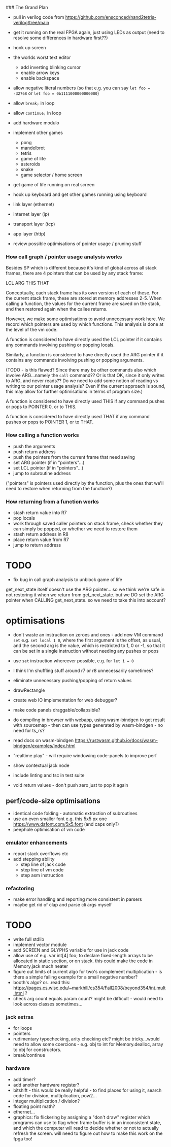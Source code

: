 ### The Grand Plan

- pull in verilog code from https://github.com/ensconced/nand2tetris-verilog/tree/main
- get it running on the real FPGA again, just using LEDs as output (need to resolve some differences in hardware first??)
- hook up screen

- the worlds worst text editor

  - add inverting blinking cursor
  - enable arrow keys
  - enable backspace

- allow negative literal numbers (so that e.g. you can say `let foo = -32768` or `let foo = 0b1111000000000000`)
- allow `break;` in loop
- allow `continue;` in loop
- add hardware modulo
- implement other games

  - pong
  - mandelbrot
  - tetris
  - game of life
  - asteroids
  - snake
  - game selector / home screen

- get game of life running on real screen
- hook up keyboard and get other games running using keyboard
- link layer (ethernet)
- internet layer (ip)
- transport layer (tcp)
- app layer (http)

- review possible optimisations of pointer usage / pruning stuff

### How call graph / pointer usage analysis works

Besides SP which is different because it's kind of global across all stack frames, there are 4 pointers that can be used by any stack frame:

LCL
ARG
THIS
THAT

Conceptually, each stack frame has its own version of each of these. For the current stack frame, these are stored at memory addresses 2-5. When calling a function, the values for the current frame are saved on the stack, and then restored again when the callee returns.

However, we make some optimisations to avoid unnecessary work here. We record which pointers are used by which functions. This analysis is done at the level of the vm code.

A function is considered to have directly used the LCL pointer if it contains any commands involving pushing or popping locals.

Similarly, a function is considered to have directly used the ARG pointer if it contains any commands involving pushing or popping arguments.

(TODO - is this flawed? Since there may be other commands also which involve ARG...namely the `call` command?? Or is that OK, since it only writes to ARG, and never reads?? Do we need to add some notion of reading vs writing to our pointer usage analysis? Even if the current approach is sound, this may allow for further optimisations in terms of program size.)

A function is considered to have directly used THIS if any command pushes or pops to POINTER 0, or to THIS.

A function is considered to have directly used THAT if any command pushes or pops to POINTER 1, or to THAT.

### How calling a function works

- push the arguments
- push return address
- push the pointers from the current frame that need saving
- set ARG pointer (if in "pointers"...)
- set LCL pointer (if in "pointers"...)
- jump to subroutine address

("pointers" is pointers used directly by the function, plus the ones that we'll need to restore when returning from the function?)

### How returning from a function works

- stash return value into R7
- pop locals
- work through saved caller pointers on stack frame, check whether they can simply be popped, or whether we need to restore them
- stash return address in R8
- place return value from R7
- jump to return address

# TODO

- fix bug in call graph analysis to unblock game of life

get_next_state itself doesn't use the ARG pointer...
so we think we're safe in not restoring it when we return from get_next_state.
but we DO set the ARG pointer when CALLING get_next_state. so we need to take this into account?

# optimisations

- don't waste an instruction on zeroes and ones - add new VM command `set` e.g. `set local 1 0`, where the first argument is the offset, as usual, and the second arg is the value, which is restricted to 1, 0 or -1, so that it can be set in a single instruction without needing any pushes or pops
- use `set` instruction whereever possible, e.g. for `let i = 0`
- I think I'm shuffling stuff around r7 or r8 unnecessarily sometimes?
- eliminate unnecessary pushing/popping of return values

- drawRectangle
- create web IO implementation for web debugger?
- make code panels draggable/collapsible?
- do compiling in browser with webapp, using wasm-bindgen to get result with sourcemap - then can use types generated by wasm-bindgen - no need for ts_rs?
- read docs on wasm-bindgen https://rustwasm.github.io/docs/wasm-bindgen/examples/index.html
- "realtime play" - will require windowing code-panels to improve perf
- show contextual jack node
- include linting and tsc in test suite
- void return values - don't push zero just to pop it again

## perf/code-size optimisations

- identical code folding - automatic extraction of subroutines
- use an even smaller font e.g. this 5x5 px one https://www.dafont.com/5x5.font (and caps only?)
- peephole optimisation of vm code

### emulator enhancements

- report stack overflows etc
- add stepping ability
  - step line of jack code
  - step line of vm code
  - step asm instruction

### refactoring

- make error handling and reporting more consistent in parsers
- maybe get rid of clap and parse cli args myself

# TODO

- write full stdlib
- implement vector module
- add SCREEN and GLYPHS variable for use in jack code
- allow use of e.g. var int[4] foo; to declare fixed-length arrays to be allocated in static section, or on stack. this could make the code in Memory.jack much neater
- figure out limits of current algo for two's complement multiplication - is there a simple failing example for a small negative number?
- booth's algo? or...read this: https://pages.cs.wisc.edu/~markhill/cs354/Fall2008/beyond354/int.mult.html ?
- check arg count equals param count? might be difficult - would need to look across classes sometimes...

### jack extras

- for loops
- pointers
- rudimentary typechecking, arity checking etc? might be tricky...would need to allow some coercions - e.g. obj to int for Memory.dealloc, array to obj for constructors.
- break/continue

### hardware

- add timer?
- add another hardware register?
- bitshift - this would be really helpful - to find places for using it, search code for division, multiplication, pow2...
- integer multiplication / division?
- floating point math?
- ethernet...
- graphics: fix flickering by assigning a "don't draw" register which programs can use to flag when frame buffer is in an inconsistent state, and which the computer will read to decide whether or not to actually refresh the screen. will need to figure out how to make this work on the fpga too!
